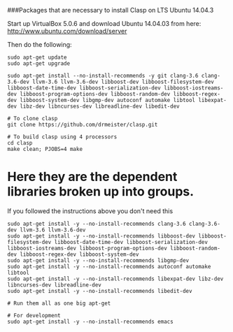 ###Packages that are necessary to install Clasp on LTS Ubuntu 14.04.3

Start up VirtualBox 5.0.6 and download Ubuntu 14.04.03 from here:  http://www.ubuntu.com/download/server

Then do the following:

    sudo apt-get update
    sudo apt-get upgrade

    sudo apt-get install --no-install-recommends -y git clang-3.6 clang-3.6-dev llvm-3.6 llvm-3.6-dev libboost-dev libboost-filesystem-dev libboost-date-time-dev libboost-serialization-dev libboost-iostreams-dev libboost-program-options-dev libboost-random-dev libboost-regex-dev libboost-system-dev libgmp-dev autoconf automake libtool libexpat-dev libz-dev libncurses-dev libreadline-dev libedit-dev

    # To clone clasp
    git clone https://github.com/drmeister/clasp.git

    # To build clasp using 4 processors
    cd clasp
    make clean; PJOBS=4 make

# Here they are the dependent libraries broken up into groups.
If you followed the instructions above you don't need this

    sudo apt-get install -y --no-install-recommends clang-3.6 clang-3.6-dev llvm-3.6 llvm-3.6-dev
    sudo apt-get install -y --no-install-recommends libboost-dev libboost-filesystem-dev libboost-date-time-dev libboost-serialization-dev libboost-iostreams-dev libboost-program-options-dev libboost-random-dev libboost-regex-dev libboost-system-dev
    sudo apt-get install -y --no-install-recommends libgmp-dev
    sudo apt-get install -y --no-install-recommends autoconf automake libtool
    sudo apt-get install -y --no-install-recommends libexpat-dev libz-dev libncurses-dev libreadline-dev
    sudo apt-get install -y --no-install-recommends libedit-dev

    # Run them all as one big apt-get

    # For development
    sudo apt-get install -y --no-install-recommends emacs